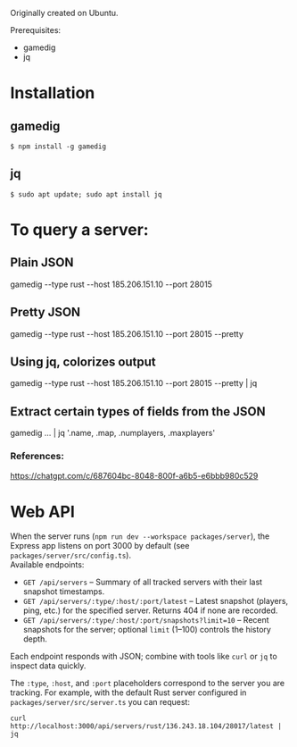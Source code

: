 Originally created on Ubuntu.

Prerequisites:
- gamedig
- jq

# Installation

## gamedig
`$ npm install -g gamedig`

## jq
`$ sudo apt update; sudo apt install jq`

# To query a server:

## Plain JSON
gamedig --type rust --host 185.206.151.10 --port 28015

## Pretty JSON
gamedig --type rust --host 185.206.151.10 --port 28015 --pretty

## Using jq, colorizes output
gamedig --type rust --host 185.206.151.10 --port 28015 --pretty | jq

## Extract certain types of fields from the JSON
gamedig … | jq '.name, .map, .numplayers, .maxplayers'

### References:
https://chatgpt.com/c/687604bc-8048-800f-a6b5-e6bbb980c529

# Web API
When the server runs (`npm run dev --workspace packages/server`), the Express app listens on port 3000 by default (see `packages/server/src/config.ts`).  
Available endpoints:

- `GET /api/servers` – Summary of all tracked servers with their last snapshot timestamps.
- `GET /api/servers/:type/:host/:port/latest` – Latest snapshot (players, ping, etc.) for the specified server. Returns 404 if none are recorded.
- `GET /api/servers/:type/:host/:port/snapshots?limit=10` – Recent snapshots for the server; optional `limit` (1–100) controls the history depth.

Each endpoint responds with JSON; combine with tools like `curl` or `jq` to inspect data quickly.

The `:type`, `:host`, and `:port` placeholders correspond to the server you are tracking. For example, with the default Rust server configured in `packages/server/src/server.ts` you can request:

```
curl http://localhost:3000/api/servers/rust/136.243.18.104/28017/latest | jq
```
